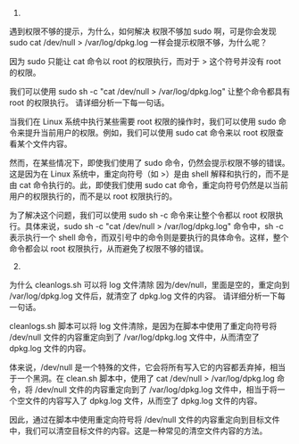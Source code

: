 1.
遇到权限不够的提示，为什么，如何解决
权限不够加 sudo 啊，可是你会发现 sudo cat /dev/null > /var/log/dpkg.log 一样会提示权限不够，为什么呢？

因为 sudo 只能让 cat 命令以 root 的权限执行，而对于 > 这个符号并没有 root 的权限。

我们可以使用 sudo sh -c "cat /dev/null > /var/log/dpkg.log" 让整个命令都具有 root 的权限执行。
请详细分析一下每一句话。


当我们在 Linux 系统中执行某些需要 root 权限的操作时，我们可以使用 sudo 命令来提升当前用户的权限。例如，我们可以使用 sudo cat 命令来以 root 权限查看某个文件内容。

然而，在某些情况下，即使我们使用了 sudo 命令，仍然会提示权限不够的错误。这是因为在 Linux 系统中，重定向符号（如 >）是由 shell 解释和执行的，而不是由 cat 命令执行的。此，即使我们使用 sudo cat 命令，重定向符号仍然是以当前用户的权限执行的，而不是以 root 权限执行的。

为了解决这个问题，我们可以使用 sudo sh -c 命令来让整个令都以 root 权限执行。具体来说，sudo sh -c "cat /dev/null > /var/log/dpkg.log" 命令中，sh -c 表示执行一个 shell 命令，而双引号中的命令则是要执行的具体命令。这样，整个命令都会以 root 权限执行，从而避免了权限不够的错误。




2.
为什么 cleanlogs.sh 可以将 log 文件清除
因为/dev/null，里面是空的，重定向到 /var/log/dpkg.log 文件后，就清空了 dpkg.log 文件的内容。
请详细分析一下每一句话。

cleanlogs.sh 脚本可以将 log 文件清除，是因为在脚本中使用了重定向符号将 /dev/null 文件的内容重定向到了 /var/log/dpkg.log 文件中，从而清空了 dpkg.log 文件的内容。

体来说，/dev/null 是一个特殊的文件，它会将所有写入它的内容都丢弃掉，相当于一个黑洞。在 clean.sh 脚本中，使用了 cat /dev/null > /var/log/dpkg.log 命令，将 /dev/null 文件的内容重定向到了 /var/log/dpkg.log 文件中，相当于将一个空文件的内容写入了 dpkg.log 文件，从而空了 dpkg.log 文件的内容。

因此，通过在脚本中使用重定向符号将 /dev/null 文件的内容重定向到目标文件中，我们可以清空目标文件的内容。这是一种常见的清空文件内容的方法。
